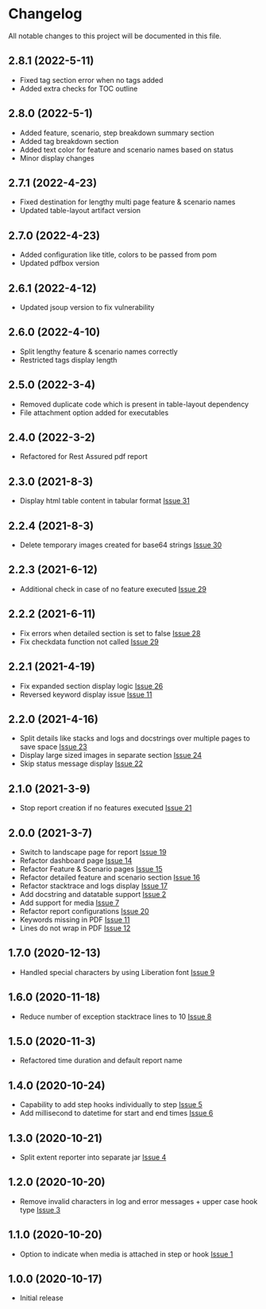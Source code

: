# Changelog
All notable changes to this project will be documented in this file.

## 2.8.1 (2022-5-11)
* Fixed tag section error when no tags added
* Added extra checks for TOC outline

## 2.8.0 (2022-5-1)
* Added feature, scenario, step breakdown summary section
* Added tag breakdown section
* Added text color for feature and scenario names based on status
* Minor display changes

## 2.7.1 (2022-4-23)
* Fixed destination for lengthy multi page feature & scenario names
* Updated table-layout artifact version

## 2.7.0 (2022-4-23)
* Added configuration like title, colors to be passed from pom
* Updated pdfbox version

## 2.6.1 (2022-4-12)
* Updated jsoup version to fix vulnerability

## 2.6.0 (2022-4-10)
* Split lengthy feature & scenario names correctly
* Restricted tags display length

## 2.5.0 (2022-3-4)
* Removed duplicate code which is present in table-layout dependency
* File attachment option added for executables

## 2.4.0 (2022-3-2)
* Refactored for Rest Assured pdf report

## 2.3.0 (2021-8-3)
* Display html table content in tabular format [Issue 31](https://github.com/grasshopper7/cucumber-pdf-report/issues/31)

## 2.2.4 (2021-8-3)
* Delete temporary images created for base64 strings [Issue 30](https://github.com/grasshopper7/cucumber-pdf-report/issues/30)

## 2.2.3 (2021-6-12)
* Additional check in case of no feature executed [Issue 29](https://github.com/grasshopper7/cucumber-pdf-report/issues/29)

## 2.2.2 (2021-6-11)
* Fix errors when detailed section is set to false [Issue 28](https://github.com/grasshopper7/cucumber-pdf-report/issues/28)
* Fix checkdata function not called [Issue 29](https://github.com/grasshopper7/cucumber-pdf-report/issues/29)

## 2.2.1 (2021-4-19)
* Fix expanded section display logic [Issue 26](https://github.com/grasshopper7/cucumber-pdf-report/issues/26)
* Reversed keyword display issue [Issue 11](https://github.com/grasshopper7/cucumber-pdf-report/issues/11)

## 2.2.0 (2021-4-16)
* Split details like stacks and logs and docstrings over multiple pages to save space [Issue 23](https://github.com/grasshopper7/cucumber-pdf-report/issues/23)
* Display large sized images in separate section [Issue 24](https://github.com/grasshopper7/cucumber-pdf-report/issues/24)
* Skip status message display [Issue 22](https://github.com/grasshopper7/cucumber-pdf-report/issues/22)

## 2.1.0 (2021-3-9)
* Stop report creation if no features executed [Issue 21](https://github.com/grasshopper7/cucumber-pdf-report/issues/21)

## 2.0.0 (2021-3-7)
* Switch to landscape page for report [Issue 19](https://github.com/grasshopper7/cucumber-pdf-report/issues/19)
* Refactor dashboard page [Issue 14](https://github.com/grasshopper7/cucumber-pdf-report/issues/14)
* Refactor Feature & Scenario pages [Issue 15](https://github.com/grasshopper7/cucumber-pdf-report/issues/15)
* Refactor detailed feature and scenario section [Issue 16](https://github.com/grasshopper7/cucumber-pdf-report/issues/16)
* Refactor stacktrace and logs display [Issue 17](https://github.com/grasshopper7/cucumber-pdf-report/issues/17)
* Add docstring and datatable support [Issue 2](https://github.com/grasshopper7/cucumber-pdf-report/issues/2)
* Add support for media [Issue 7](https://github.com/grasshopper7/cucumber-pdf-report/issues/7)
* Refactor report configurations [Issue 20](https://github.com/grasshopper7/cucumber-pdf-report/issues/20)
* Keywords missing in PDF [Issue 11](https://github.com/grasshopper7/cucumber-pdf-report/issues/11)
* Lines do not wrap in PDF [Issue 12](https://github.com/grasshopper7/cucumber-pdf-report/issues/12)

## 1.7.0 (2020-12-13)

* Handled special characters by using Liberation font [Issue 9](https://github.com/grasshopper7/cucumber-pdf-report/issues/9)

## 1.6.0 (2020-11-18)

* Reduce number of exception stacktrace lines to 10 [Issue 8](https://github.com/grasshopper7/cucumber-pdf-report/issues/8)

## 1.5.0 (2020-11-3)

* Refactored time duration and default report name

## 1.4.0 (2020-10-24)

* Capability to add step hooks individually to step [Issue 5](https://github.com/grasshopper7/cucumber-pdf-report/issues/5)
* Add millisecond to datetime for start and end times [Issue 6](https://github.com/grasshopper7/cucumber-pdf-report/issues/6)


## 1.3.0 (2020-10-21)

* Split extent reporter into separate jar [Issue 4](https://github.com/grasshopper7/cucumber-pdf-report/issues/4)


## 1.2.0 (2020-10-20)

* Remove invalid characters in log and error messages + upper case hook type [Issue 3](https://github.com/grasshopper7/cucumber-pdf-report/issues/3)


## 1.1.0 (2020-10-20)

* Option to indicate when media is attached in step or hook [Issue 1](https://github.com/grasshopper7/cucumber-pdf-report/issues/1)


## 1.0.0 (2020-10-17)

* Initial release
